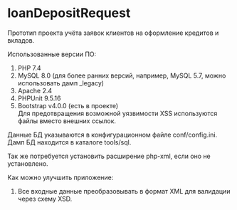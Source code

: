 # loanDepositRequest #

Прототип проекта учёта заявок клиентов на оформление кредитов и вкладов.  

Использованные версии ПО:
1. PHP 7.4
2. MySQL 8.0 (для более ранних версий, например, MySQL 5.7, можно использовать дамп _legacy)
3. Apache 2.4
4. PHPUnit 9.5.16
5. Bootstrap v4.0.0 (есть в проекте)  
Для предотвращения возможной уязвимости XSS используются файлы вместо внешних ссылок.

Данные БД указываются в конфигурационном файле conf/config.ini.  
Дамп БД находится в каталоге tools/sql.  
  
Так же потребуется установить расширение php-xml, если оно не установлено.

Как можно улучшить приложение:
1. Все входные данные преобразовывать в формат XML для валидации через схему XSD.


